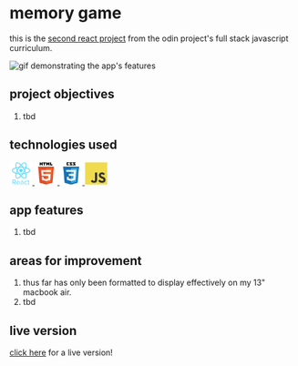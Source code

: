 # memory game

this is the [second react project](https://www.theodinproject.com/paths/full-stack-javascript/courses/javascript/lessons/memory-card) from the odin project's full stack javascript curriculum.

![gif demonstrating the app's features](./cv-demo.gif)

## project objectives

1. tbd

## technologies used

<p align="left"> 
<a href="https://reactjs.org/" target="_blank"> <img src="https://raw.githubusercontent.com/devicons/devicon/master/icons/react/react-original-wordmark.svg" alt="react" width="40" height="40"/> </a> 
<a href="https://www.w3.org/html/" target="_blank"> <img src="https://raw.githubusercontent.com/devicons/devicon/master/icons/html5/html5-original-wordmark.svg" alt="html5" width="40" height="40"/> </a> 
<a href="https://www.w3schools.com/css/" target="_blank"> <img src="https://raw.githubusercontent.com/devicons/devicon/master/icons/css3/css3-original-wordmark.svg" alt="css3" width="40" height="40"/> </a>
<a href="https://developer.mozilla.org/en-US/docs/Web/JavaScript" target="_blank"> <img src="https://raw.githubusercontent.com/devicons/devicon/master/icons/javascript/javascript-original.svg" alt="javascript" width="40" height="40"/> </a>
</p>

## app features

1. tbd

## areas for improvement

1. thus far has only been formatted to display effectively on my 13" macbook air.
2. tbd

## live version

[click here](https://jernestmyers.github.io/memory-game/) for a live version!
